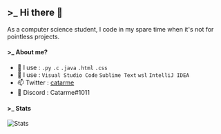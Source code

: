 ## >_ Hi there 👋

As a computer science student, I code in my spare time when it's not for pointless projects.

#### >_ About me?
  
- 🎈 I use : `.py` `.c` `.java` `.html` `.css` 
- 🧡 I use : `Visual Studio Code` `Sublime Text` `wsl` `IntelliJ IDEA`
- 📫 Twitter : [catarme](https://twitter.com/catarme)
- 🎲 Discord : Catarme#1011

#### >_ Stats
![Stats](https://github-readme-stats.vercel.app/api?username=catarme&show_icons=true&theme=black&show_icons=true)

